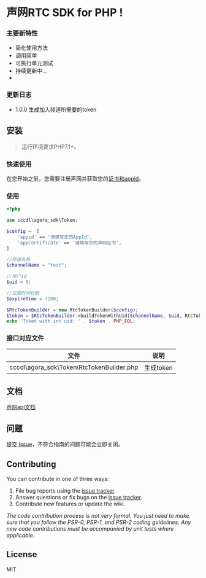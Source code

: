 # 声网RTC SDK for PHP  !

### 主要新特性

* 简化使用方法
* 调用简单
* 可执行单元测试
* 持续更新中...
*

### 更新日志

- 1.0.0 生成加入频道所需要的token

## 安装

> 运行环境要求PHP7.1+。

### 快速使用

在您开始之前，您需要注册声网并获取您的[证书和appid](https://console.agora.io/projects)。

### 使用

```php
<?php

use cccdl\agora_sdk\Token;

$config =  [
    'appid' => '请填写您的AppId',
    'appCertificate' => '请填写您的声网证书',
]

//频道名称
$channelName = "test";

//用户id
$uid = 8;

//过期时间秒数
$expireTime = 7200;

$RtcTokenBuilder = new RtcTokenBuilder($config);
$token = $RtcTokenBuilder->buildTokenWithUid($channelName, $uid, RtcTokenBuilder::ROLE_PUBLISHER, $expireTime);
echo 'Token with int uid: ' . $token . PHP_EOL;
```

### 接口对应文件

| 文件|说明|
| -------------------|------------|
| cccdl\agora_sdk\Token\RtcTokenBuilder.php|生成token|

## 文档

[声网api文档](https://docs.agora.io/cn/Video/landing-page?platform=RESTful)

## 问题

[提交 Issue](https://github.com/cccdl/agora_sdk/issues)，不符合指南的问题可能会立即关闭。

## Contributing

You can contribute in one of three ways:

1. File bug reports using the [issue tracker](https://github.com/cccdl/agora_sdk/issues).
2. Answer questions or fix bugs on the [issue tracker](https://github.com/cccdl/agora_sdk/issues).
3. Contribute new features or update the wiki.

_The code contribution process is not very formal. You just need to make sure that you follow the PSR-0, PSR-1, and
PSR-2 coding guidelines. Any new code contributions must be accompanied by unit tests where applicable._

## License

MIT